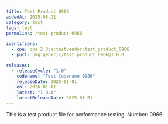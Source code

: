 ```yaml
---
title: Test Product 0966
addedAt: 2025-08-21
category: test
tags: test
permalink: /test-product-0966

identifiers:
  - cpe: cpe:2.3:a:testvendor:test_product_0966
  - purl: pkg:generic/test_product_0966@1.0.0

releases:
  - releaseCycle: "1.0"
    codename: "Test Codename 0966"
    releaseDate: 2025-01-01
    eol: 2026-01-01
    latest: "1.0.0"
    latestReleaseDate: 2025-01-01
---
```


This is a test product file for performance testing. Number: 0966
